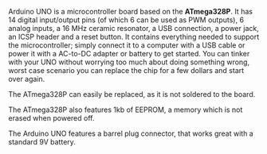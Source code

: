 <FeatureDescription>

Arduino UNO is a microcontroller board based on the **ATmega328P**. It has 14 digital input/output pins (of which 6 can be used as PWM outputs), 6 analog inputs, a 16 MHz ceramic resonator, a USB connection, a power jack, an ICSP header and a reset button. It contains everything needed to support the microcontroller; simply connect it to a computer with a USB cable or power it with a AC-to-DC adapter or battery to get started. You can tinker with your UNO without worrying too much about doing something wrong, worst case scenario you can replace the chip for a few dollars and start over again.

</FeatureDescription>

<FeatureList>

<Feature title="Replaceable chip" image="configurability">

The ATmega328P can easily be replaced, as it is not soldered to the board.  

</Feature>

<Feature title="EEPROM" image="mcu">

The ATmega328P also features 1kb of EEPROM, a memory which is not erased when powered off.

  <FeatureLink variant="primary" title="Documentation" url="/learn/programming/eeprom-guide"/>
</Feature>

<Feature title="Battery Connector" image="power">

The Arduino UNO features a barrel plug connector, that works great with a standard 9V battery.

</Feature>

</FeatureList>
